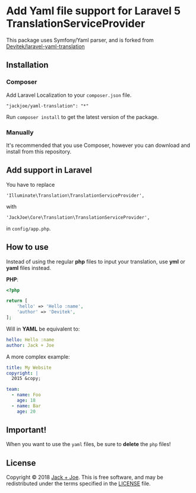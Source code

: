 # Add Yaml file support for Laravel 5 TranslationServiceProvider

This package uses Symfony/Yaml parser, and is forked from [Devitek/laravel-yaml-translation](https://github.com/Devitek/laravel-yaml-translation)

## Installation

### Composer

Add Laravel Localization to your `composer.json` file.

    "jackjoe/yaml-translation": "*"

Run `composer install` to get the latest version of the package.

### Manually

It's recommended that you use Composer, however you can download and install from this repository.

## Add support in Laravel

You have to replace

`'Illuminate\Translation\TranslationServiceProvider',`

with

`'JackJoe\Core\Translation\TranslationServiceProvider',`

in `config/app.php`.

## How to use

Instead of using the regular **php** files to input your translation, use **yml** or **yaml** files instead.

**PHP**:

```php
<?php

return [
	'hello' => 'Hello :name',
    'author' => 'Devitek',
];
```

Will in **YAML** be equivalent to:

```yaml
hello: Hello :name
author: Jack + Joe
```

A more complex example:

```yaml
title: My Website
copyright: |
  2015 &copy;

team:
  - name: Foo
    age: 18
  - name: Bar
    age: 20
```

## Important!

When you want to use the `yaml` files, be sure to **delete** the `php` files!

## License

Copyright © 2018 [Jack + Joe](https://jackjoe.be?utm_source=github&utm_campaign=yml). This is free software, and may be redistributed under the terms specified in the [LICENSE](/LICENSE) file.

